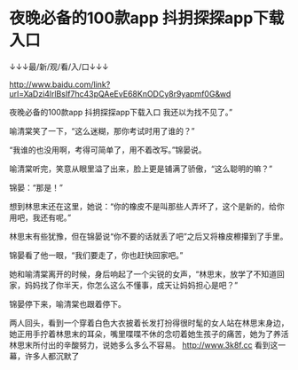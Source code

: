 # 夜晚必备的100款app 抖抈探探app下载入口

↓↓↓最/新/观/看/入/口↓↓↓

http://www.baidu.com/link?url=XaDzi4lrlBsIf7hc43pQAeEvE68KnODCy8r9yapmf0G&wd

夜晚必备的100款app 抖抈探探app下载入口
我还以为找不见了。”

喻清棠笑了一下，“这么迷糊，那你考试时用了谁的？”

“我谁的也没用啊，考得可简单了，用不着改写。”锦晏说。

喻清棠听完，笑意从眼里溢了出来，脸上更是铺满了骄傲，“这么聪明的嘛？”

锦晏：“那是！”

想到林思末还在这里，她说：“你的橡皮不是叫那些人弄坏了，这个是新的，给你用吧，我还有呢。”

林思末有些犹豫，但在锦晏说“你不要的话就丢了吧”之后又将橡皮檫攥到了手里。

锦晏看了他一眼，“我们要走了，你也赶快回家吧。”

她和喻清棠离开的时候，身后响起了一个尖锐的女声，“林思末，放学了不知道回家，妈妈找了你半天，你怎么这么不懂事，成天让妈妈担心是吧？”

锦晏停下来，喻清棠也跟着停下。

两人回头，看到一个穿着白色大衣披着长发打扮得很时髦的女人站在林思末身边，她正用手拧着林思末的耳朵，嘴里喋喋不休的念叨着她生孩子的痛苦，她为了养活林思末所付出的辛酸努力，说她多么多么不容易。
http://www.3k8f.cc
看到这一幕，许多人都沉默了
